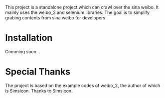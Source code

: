 This project is a standalone project which can crawl over the sina weibo. It mainly uses the weibo_2 and selenium libraries. The goal is to simplify grabing contents from sina weibo for developers.

# Installation
Comming soon...

# Special Thanks
The project is based on the example codes of weibo_2, the author of which is Simsicon. Thanks to Simsicon.

